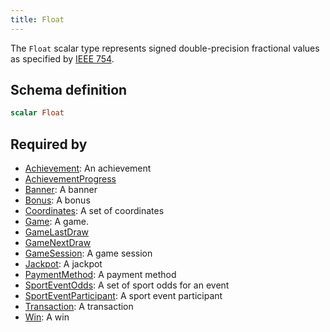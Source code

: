 ```yaml
---
title: Float
---
```


The `Float` scalar type represents signed double-precision fractional
values as specified by
[IEEE 754](http://en.wikipedia.org/wiki/IEEE_floating_point). 

## Schema definition
```graphql
scalar Float
```

## Required by
* [Achievement](graphql/schema/achievement.md): An achievement
* [AchievementProgress](graphql/schema/achievementprogress.md)
* [Banner](graphql/schema/banner.md): A banner
* [Bonus](graphql/schema/bonus.md): A bonus
* [Coordinates](graphql/schema/coordinates.md): A set of coordinates
* [Game](graphql/schema/game.md): A game.
* [GameLastDraw](graphql/schema/gamelastdraw.md)
* [GameNextDraw](graphql/schema/gamenextdraw.md)
* [GameSession](graphql/schema/gamesession.md): A game session
* [Jackpot](graphql/schema/jackpot.md): A jackpot
* [PaymentMethod](graphql/schema/paymentmethod.md): A payment method
* [SportEventOdds](graphql/schema/sporteventodds.md): A set of sport odds for an event
* [SportEventParticipant](graphql/schema/sporteventparticipant.md): A sport event participant
* [Transaction](graphql/schema/transaction.md): A transaction
* [Win](graphql/schema/win.md): A win
